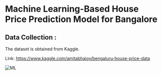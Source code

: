 # Machine Learning-Based House Price Prediction Model for Bangalore 

## Data Collection :
The dataset is obtained from Kaggle. 

Link: https://www.kaggle.com/amitabhajoy/bengaluru-house-price-data

![ML](Screenshots/BangaloreHousePricePredictionHeroku.JPG)


